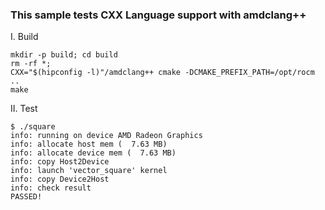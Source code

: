### This sample tests CXX Language support with amdclang++
I. Build

```
mkdir -p build; cd build
rm -rf *;
CXX="$(hipconfig -l)"/amdclang++ cmake -DCMAKE_PREFIX_PATH=/opt/rocm ..
make
```

II. Test

```
$ ./square
info: running on device AMD Radeon Graphics
info: allocate host mem (  7.63 MB)
info: allocate device mem (  7.63 MB)
info: copy Host2Device
info: launch 'vector_square' kernel
info: copy Device2Host
info: check result
PASSED!
```
